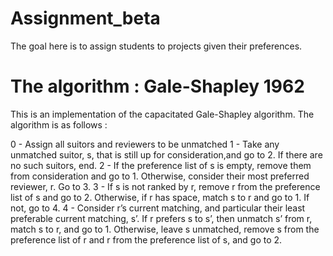 # Assignment_beta

The goal here is to assign students to projects given their preferences.

# The algorithm : Gale-Shapley 1962

This is an implementation of the capacitated Gale-Shapley algorithm. The algorithm is as follows :

0 - Assign all suitors and reviewers to be unmatched
1 - Take any unmatched suitor, s, that is still up for consideration,and go to 2.
If there are no such suitors, end.
2 - If the preference list of s is empty, remove them from consideration and go to 1. Otherwise, consider their most preferred reviewer, r. Go to 3.
3 -  If s is not ranked by r, remove r from the preference list of s and go to 2. Otherwise, if r has space, match s to r and go to 1. If not, go to 4.
4 - Consider r’s current matching, and particular their least preferable current matching, s’. If r prefers s to s’, then unmatch s’ from r, match s to r, and go to 1. Otherwise, leave s unmatched, remove s from the preference list of r and r from the preference list of s, and go to 2.

